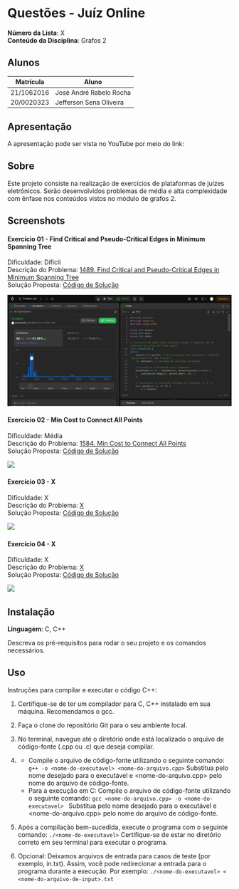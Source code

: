 # Questões - Juíz Online

**Número da Lista**: X<br>
**Conteúdo da Disciplina**: Grafos 2<br>

## Alunos

| Matrícula  | Aluno                               |
| ---------- | ----------------------------------- |
| 21/1062016 | José André Rabelo Rocha |
| 20/0020323 | Jefferson Sena Oliveira         |

## Apresentação
A apresentação pode ser vista no YouTube por meio do link: 

## Sobre

Este projeto consiste na realização de exercícios de plataformas de juízes eletrônicos. Serão desenvolvidos problemas de média e alta
complexidade com ênfase nos conteúdos vistos no módulo de grafos 2. 

## Screenshots

#### Exercício 01 - Find Critical and Pseudo-Critical Edges in Minimum Spanning Tree

Dificuldade: Dífícil <br>
Descrição do Problema: [1489. Find Critical and Pseudo-Critical Edges in Minimum Spanning Tree
](https://leetcode.com/problems/find-critical-and-pseudo-critical-edges-in-minimum-spanning-tree/description/)<br>
Solução Proposta: [Código de Solução](https://github.com/projeto-de-algoritmos-2024/Grafos2_QuestoesJuizOnline/blob/master/Find_Critical_and_Pseudo_Critical_Edges_in_Minimum_Spanning_Tree/find_minimum_spanning.cpp)

![](assets/minimum_spanning_tree.png)

#### Exercício 02 - Min Cost to Connect All Points

Dificuldade: Média <br>
Descrição do Problema: [1584. Min Cost to Connect All Points](https://leetcode.com/problems/min-cost-to-connect-all-points/description/)<br>
Solução Proposta: [Código de Solução]() 

![](assets/)

#### Exercício 03 - X

Dificuldade: X <br>
Descrição do Problema: [X](Y)<br>
Solução Proposta: [Código de Solução]() 

![](assets/)

#### Exercício 04 - X

Dificuldade: X <br>
Descrição do Problema: [X](Y)<br>
Solução Proposta: [Código de Solução]() 

![](assets/)

## Instalação

**Linguagem**: C, C++<br>
<!-- **Framework**: (caso exista)<br> -->
Descreva os pré-requisitos para rodar o seu projeto e os comandos necessários.

## Uso

Instruções para compilar e executar o código C++:

1. Certifique-se de ter um compilador para C, C++ instalado em sua máquina. Recomendamos o gcc.

2. Faça o clone do repositório Git para o seu ambiente local.

3. No terminal, navegue até o diretório onde está localizado o arquivo de código-fonte (.cpp ou .c) que deseja compilar.

4. - Compile o arquivo de código-fonte utilizando o seguinte comando:
```g++ -o <nome-do-executavel> <nome-do-arquivo.cpp>```
Substitua <nome-do-executavel> pelo nome desejado para o executável e <nome-do-arquivo.cpp> pelo nome do arquivo de código-fonte.
    - Para a execução em C: Compile o arquivo de código-fonte utilizando o seguinte comando:
```gcc <nome-do-arquivo.cpp> -o <nome-do-executavel> ```
Substitua <nome-do-executavel> pelo nome desejado para o executável e <nome-do-arquivo.cpp> pelo nome do arquivo de código-fonte.

5. Após a compilação bem-sucedida, execute o programa com o seguinte comando:
```./<nome-do-executavel>```
Certifique-se de estar no diretório correto em seu terminal para executar o programa.

6. Opcional: Deixamos arquivos de entrada para casos de teste (por exemplo, in.txt). Assim, você pode redirecionar a entrada para o programa durante a execução. Por exemplo:
```./<nome-do-executavel> < <nome-do-arquivo-de-input>.txt```

<!--## Outros

Quaisquer outras informações sobre seu projeto podem ser descritas abaixo.

-->
